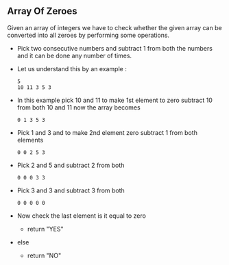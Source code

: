 ## Array Of Zeroes

Given an array of integers
we have to check whether the given array can be converted into all zeroes by performing some operations.
- Pick two consecutive numbers and subtract 1 from both the numbers and it can be done any number of times.

- Let us understand this by an example :

  ```
  5
  10 11 3 5 3
  ```

- In this example pick 10 and 11 to make 1st element  to zero subtract 10 from both 10 and 11 now the array becomes

  ```0 1 3 5 3
  0 1 3 5 3
  ```

- Pick 1 and 3 and to make 2nd element zero subtract 1 from both elements

  ```0 0 2 5 3
  0 0 2 5 3
  ```

- Pick 2 and 5 and subtract 2 from both

  ```
  0 0 0 3 3
  ```

- Pick 3 and 3  and subtract 3 from both 

  ```
  0 0 0 0 0
  ```

- Now check the last element is it equal to zero 

  -  return "YES"

- else

  -  return "NO"

